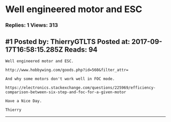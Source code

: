 # Well engineered motor and ESC

### Replies: 1 Views: 313

## \#1 Posted by: ThierryGTLTS Posted at: 2017-09-17T16:58:15.285Z Reads: 94

```
Well engineered motor and ESC.

http://www.hobbywing.com/goods.php?id=560&filter_attr=

And why some motors don't work well in FOC mode.

https://electronics.stackexchange.com/questions/225969/efficiency-comparison-between-six-step-and-foc-for-a-given-motor

Have a Nice Day.

Thierry
```

---
